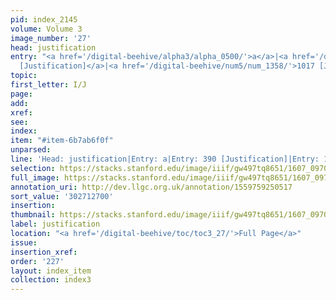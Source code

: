 ```yaml
---
pid: index_2145
volume: Volume 3
image_number: '27'
head: justification
entry: "<a href='/digital-beehive/alpha3/alpha_0500/'>a</a>|<a href='/digital-beehive/num2/num_0474/'>390
  [Justification]</a>|<a href='/digital-beehive/num5/num_1358/'>1017 [Justification]</a>"
topic:
first_letter: I/J
page:
add:
xref:
see:
index:
item: "#item-6b7ab6f0f"
unparsed:
line: 'Head: justification|Entry: a|Entry: 390 [Justification]|Entry: 1017 [Justification]|#item-6b7ab6f0f'
selection: https://stacks.stanford.edu/image/iiif/gw497tq8651/1607_0970/106,2700,755,143/full/0/default.jpg
full_image: https://stacks.stanford.edu/image/iiif/gw497tq8651/1607_0970/full/full/0/default.jpg
annotation_uri: http://dev.llgc.org.uk/annotation/1559759250517
sort_value: '302712700'
insertion:
thumbnail: https://stacks.stanford.edu/image/iiif/gw497tq8651/1607_0970/106,2700,755,143/150,/0/default.jpg
label: justification
location: "<a href='/digital-beehive/toc/toc3_27/'>Full Page</a>"
issue:
insertion_xref:
order: '227'
layout: index_item
collection: index3
---
```

